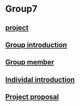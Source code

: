 
# Group7 
## [project](https://github.com/TKUIITFCChang/POSS107G07/blob/master/index.php)
## [Group introduction](https://github.com/TKUIITFCChang/POSS107G07/blob/master/Project/GroupIntroduction.txt)
## [Group member](https://github.com/TKUIITFCChang/POSS107G07/blob/master/Project/groupmember.txt)
## [Individal introduction](https://github.com/TKUIITFCChang/POSS107G07/blob/master/Project/individal%20introduction.txt)
## [Project proposal](https://github.com/TKUIITFCChang/POSS107G07/blob/master/Project/project%20proposal.txt)

